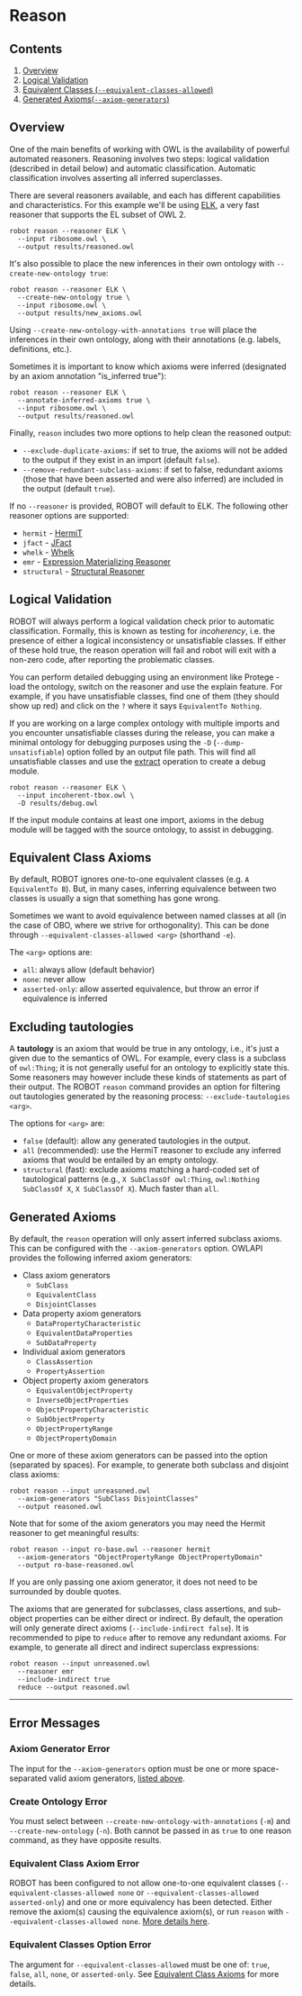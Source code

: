 # Reason

## Contents

1. [Overview](#overview)
2. [Logical Validation](#logical-validation)
3. [Equivalent Classes (`--equivalent-classes-allowed`)](#equivalent-class-axioms)
4. [Generated Axioms(`--axiom-generators`)](#generated-axioms)

## Overview

One of the main benefits of working with OWL is the availability of powerful automated reasoners. Reasoning involves two steps: logical validation (described in detail below) and automatic classification. Automatic classification involves asserting all inferred superclasses.

There are several reasoners available, and each has different capabilities and characteristics. For this example we'll be using <a href="https://code.google.com/p/elk-reasoner/" target="_blank">ELK</a>, a very fast reasoner that supports the EL subset of OWL 2.

    robot reason --reasoner ELK \
      --input ribosome.owl \
      --output results/reasoned.owl

It's also possible to place the new inferences in their own ontology with `--create-new-ontology true`:

    robot reason --reasoner ELK \
      --create-new-ontology true \
      --input ribosome.owl \
      --output results/new_axioms.owl

Using `--create-new-ontology-with-annotations true` will place the inferences in their own ontology, along with their annotations (e.g. labels, definitions, etc.).

Sometimes it is important to know which axioms were inferred (designated by an axiom annotation "is_inferred true"):

```
robot reason --reasoner ELK \
  --annotate-inferred-axioms true \
  --input ribosome.owl \
  --output results/reasoned.owl
```

Finally, `reason` includes two more options to help clean the reasoned output:
* `--exclude-duplicate-axioms`: if set to true, the axioms will not be added to the output if they exist in an import (default `false`).
* `--remove-redundant-subclass-axioms`: if set to false, redundant axioms (those that have been asserted and were also inferred) are included in the output (default `true`).

If no `--reasoner` is provided, ROBOT will default to ELK. The following other reasoner options are supported:

  * `hermit` - [HermiT](http://www.hermit-reasoner.com/)
  * `jfact` - [JFact](http://jfact.sourceforge.net/)
  * `whelk` - [Whelk](https://github.com/balhoff/whelk)
  * `emr` - [Expression Materializing Reasoner](http://static.javadoc.io/org.geneontology/expression-materializing-reasoner/0.1.3/org/geneontology/reasoner/ExpressionMaterializingReasoner.html)
  * `structural` - [Structural Reasoner](http://owlcs.github.io/owlapi/apidocs_4/org/semanticweb/owlapi/reasoner/structural/StructuralReasoner.html)

## Logical Validation

ROBOT will always perform a logical validation check prior to automatic classification. Formally, this is known as testing for *incoherency*, i.e. the presence of either a logical inconsistency or unsatisfiable classes. If either of these hold true, the reason operation will fail and robot will exit with a non-zero code, after reporting the problematic classes.

You can perform detailed debugging using an environment like Protege - load the ontology, switch on the reasoner and use the explain feature. For example, if you have unsatisfiable classes, find one of them (they should show up red) and click on the `?` where it says `EquivalentTo Nothing`.

If you are working on a large complex ontology with multiple imports and you encounter unsatisfiable classes during the release, you can make a minimal ontology for debugging purposes using the `-D` (`--dump-unsatisfiable`) option folled by an output file path. This will find all unsatisfiable classes and use the [extract](extract) operation to create a debug module.

```
robot reason --reasoner ELK \
  --input incoherent-tbox.owl \
  -D results/debug.owl
```

If the input module contains at least one import, axioms in the debug module will be tagged with the source ontology, to assist in debugging.

## Equivalent Class Axioms

By default, ROBOT ignores one-to-one equivalent classes (e.g. `A EquivalentTo B`). But, in many cases, inferring equivalence between two classes is usually a sign that something has gone wrong. 

Sometimes we want to avoid equivalence between named classes at all (in the case of OBO, where we strive for orthogonality). This can be done through `--equivalent-classes-allowed <arg>` (shorthand `-e`). 

The `<arg>` options are:

 * `all`: always allow (default behavior)
 * `none`: never allow
 * `asserted-only`: allow asserted equivalence, but throw an error if equivalence is inferred

## Excluding tautologies

A **tautology** is an axiom that would be true in any ontology, i.e., it's just a given due to the semantics of OWL. For example, every class is a subclass 
of `owl:Thing`; it is not generally useful for an ontology to explicitly state this. Some reasoners may however include these kinds of statements as part 
of their output. The ROBOT `reason` command provides an option for filtering out tautologies generated by the reasoning process: `--exclude-tautologies <arg>`.

The options for `<arg>` are:

 * `false` (default): allow any generated tautologies in the output.
 * `all` (recommended): use the HermiT reasoner to exclude any inferred axioms that would be entailed by an empty ontology.
 * `structural` (fast): exclude axioms matching a hard-coded set of tautological patterns (e.g., `X SubClassOf owl:Thing`, `owl:Nothing SubClassOf X`, `X SubClassOf X`). Much faster than `all`.
 
## Generated Axioms

By default, the `reason` operation will only assert inferred subclass axioms. This can be configured with the `--axiom-generators` option. OWLAPI provides the following inferred axiom generators:

  * Class axiom generators
    * `SubClass`
    * `EquivalentClass`
    * `DisjointClasses`
  * Data property axiom generators
    * `DataPropertyCharacteristic`
    * `EquivalentDataProperties`
    * `SubDataProperty`
  * Individual axiom generators
    * `ClassAssertion`
    * `PropertyAssertion`
  * Object property axiom generators
    * `EquivalentObjectProperty`
    * `InverseObjectProperties`
    * `ObjectPropertyCharacteristic`
    * `SubObjectProperty`
    * `ObjectPropertyRange`
    * `ObjectPropertyDomain`

One or more of these axiom generators can be passed into the option (separated by spaces). For example, to generate both subclass and disjoint class axioms:

```
robot reason --input unreasoned.owl
  --axiom-generators "SubClass DisjointClasses"
  --output reasoned.owl
```

Note that for some of the axiom generators you may need the Hermit reasoner
to get meaningful results:


    robot reason --input ro-base.owl --reasoner hermit
      --axiom-generators "ObjectPropertyRange ObjectPropertyDomain"
      --output ro-base-reasoned.owl


If you are only passing one axiom generator, it does not need to be surrounded by double quotes.

The axioms that are generated for subclasses, class assertions, and sub-object properties can be either direct or indirect. By default, the operation will only generate direct axioms (`--include-indirect false`). It is recommended to pipe to `reduce` after to remove any redundant axioms. For example, to generate all direct and indirect superclass expressions:
```
robot reason --input unreasoned.owl
  --reasoner emr
  --include-indirect true
  reduce --output reasoned.owl
```

---

## Error Messages

### Axiom Generator Error

The input for the `--axiom-generators` option must be one or more space-separated valid axiom generators, [listed above](#axiom-generators).

### Create Ontology Error

You must select between `--create-new-ontology-with-annotations` (`-m`) and `--create-new-ontology` (`-n`). Both cannot be passed in as `true` to one reason command, as they have opposite results.

### Equivalent Class Axiom Error

ROBOT has been configured to not allow one-to-one equivalent classes (`--equivalent-classes-allowed none` or `--equivalent-classes-allowed asserted-only`) and one or more equivalency has been detected. Either remove the axiom(s) causing the equivalence axiom(s), or run `reason` with `--equivalent-classes-allowed none`. [More details here](#equivalent-class-axioms).

### Equivalent Classes Option Error

The argument for `--equivalent-classes-allowed` must be one of: `true`, `false`, `all`, `none`, or `asserted-only`. See [Equivalent Class Axioms](#equivalent-class-axioms) for more details.
